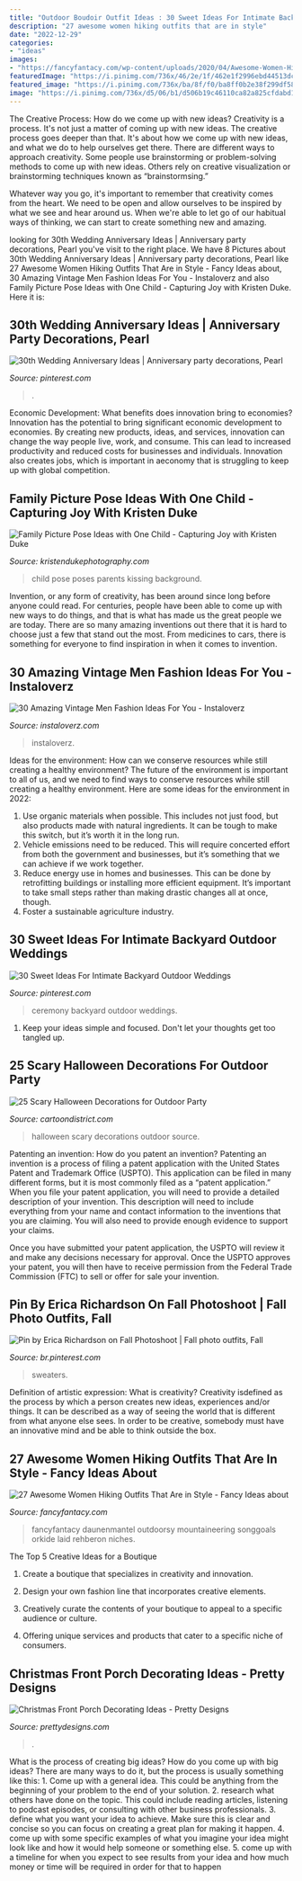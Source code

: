 ```yaml
---
title: "Outdoor Boudoir Outfit Ideas : 30 Sweet Ideas For Intimate Backyard Outdoor Weddings"
description: "27 awesome women hiking outfits that are in style"
date: "2022-12-29"
categories:
- "ideas"
images:
- "https://fancyfantacy.com/wp-content/uploads/2020/04/Awesome-Women-Hiking-Outfits-That-Are-in-Style-15.jpg"
featuredImage: "https://i.pinimg.com/736x/46/2e/1f/462e1f2996ebd44513dc269483d3a23a.jpg"
featured_image: "https://i.pinimg.com/736x/ba/8f/f0/ba8ff0b2e38f299df58ddb4a95be4084.jpg"
image: "https://i.pinimg.com/736x/d5/06/b1/d506b19c46110ca82a825cfdabd1364b--backyard-wedding-ceremonies-wedding-ceremony-decorations.jpg"
---
```



The Creative Process: How do we come up with new ideas?
Creativity is a process. It's not just a matter of coming up with new ideas. The creative process goes deeper than that. It's about how we come up with new ideas, and what we do to help ourselves get there.
There are different ways to approach creativity. Some people use brainstorming or problem-solving methods to come up with new ideas. Others rely on creative visualization or brainstorming techniques known as “brainstormsing.”

Whatever way you go, it's important to remember that creativity comes from the heart. We need to be open and allow ourselves to be inspired by what we see and hear around us. When we're able to let go of our habitual ways of thinking, we can start to create something new and amazing.

	

		
looking for 30th Wedding Anniversary Ideas | Anniversary party decorations, Pearl you've visit to the right place. We have 8 Pictures about 30th Wedding Anniversary Ideas | Anniversary party decorations, Pearl like 27 Awesome Women Hiking Outfits That Are in Style - Fancy Ideas about, 30 Amazing Vintage Men Fashion Ideas For You - Instaloverz and also Family Picture Pose Ideas with One Child - Capturing Joy with Kristen Duke. Here it is:
		
    
## 30th Wedding Anniversary Ideas | Anniversary Party Decorations, Pearl

<img loading=lazy src="https://i.pinimg.com/736x/46/2e/1f/462e1f2996ebd44513dc269483d3a23a.jpg" onerror="this.onerror=null;this.src='https://tse2.mm.bing.net/th?id=OIP.vQn2bClzhVtt874yGWiMTgHaLG&amp;pid=15.1';" alt="30th Wedding Anniversary Ideas | Anniversary party decorations, Pearl">

_Source: pinterest.com_

>. 

	

Economic Development: What benefits does innovation bring to economies?
Innovation has the potential to bring significant economic development to economies. By creating new products, ideas, and services, innovation can change the way people live, work, and consume. This can lead to increased productivity and reduced costs for businesses and individuals. Innovation also creates jobs, which is important in aeconomy that is struggling to keep up with global competition.

    
## Family Picture Pose Ideas With One Child - Capturing Joy With Kristen Duke

<img loading=lazy src="https://www.kristendukephotography.com/wp-content/uploads/2015/09/kissing.jpg" onerror="this.onerror=null;this.src='https://tse1.mm.bing.net/th?id=OIP.Z_XS5t18Csp-gwK7MVYp4AHaLG&amp;pid=15.1';" alt="Family Picture Pose Ideas with One Child - Capturing Joy with Kristen Duke">

_Source: kristendukephotography.com_

>child pose poses parents kissing background. 

	

Invention, or any form of creativity, has been around since long before anyone could read. For centuries, people have been able to come up with new ways to do things, and that is what has made us the great people we are today. There are so many amazing inventions out there that it is hard to choose just a few that stand out the most. From medicines to cars, there is something for everyone to find inspiration in when it comes to invention.

    
## 30 Amazing Vintage Men Fashion Ideas For You - Instaloverz

<img loading=lazy src="https://instaloverz.com/wp-content/uploads/2017/04/20.-Vintage-Men-Outfit-Ideas.jpg" onerror="this.onerror=null;this.src='https://tse3.mm.bing.net/th?id=OIP.mbm8lWiiHsFy37YqswQXLgHaLG&amp;pid=15.1';" alt="30 Amazing Vintage Men Fashion Ideas For You - Instaloverz">

_Source: instaloverz.com_

>instaloverz. 

	

Ideas for the environment: How can we conserve resources while still creating a healthy environment?
The future of the environment is important to all of us, and we need to find ways to conserve resources while still creating a healthy environment. Here are some ideas for the environment in 2022: 
1. Use organic materials when possible. This includes not just food, but also products made with natural ingredients. It can be tough to make this switch, but it’s worth it in the long run. 
2. Vehicle emissions need to be reduced. This will require concerted effort from both the government and businesses, but it’s something that we can achieve if we work together. 
3. Reduce energy use in homes and businesses. This can be done by retrofitting buildings or installing more efficient equipment. It’s important to take small steps rather than making drastic changes all at once, though. 
4. Foster a sustainable agriculture industry.

    
## 30 Sweet Ideas For Intimate Backyard Outdoor Weddings

<img loading=lazy src="https://i.pinimg.com/736x/d5/06/b1/d506b19c46110ca82a825cfdabd1364b--backyard-wedding-ceremonies-wedding-ceremony-decorations.jpg" onerror="this.onerror=null;this.src='https://tse2.mm.bing.net/th?id=OIP.kK0JuIjL3IMR5lk4yKhtWwHaLK&amp;pid=15.1';" alt="30 Sweet Ideas For Intimate Backyard Outdoor Weddings">

_Source: pinterest.com_

>ceremony backyard outdoor weddings. 

	

1. Keep your ideas simple and focused. Don't let your thoughts get too tangled up.

    
## 25 Scary Halloween Decorations For Outdoor Party

<img loading=lazy src="http://www.cartoondistrict.com/wp-content/uploads/2017/07/Scary-Halloween-Decorations-for-Outdoor-Party0131.jpg" onerror="this.onerror=null;this.src='https://tse2.mm.bing.net/th?id=OIP.lGMc4ij0ku5FfpEbIKgrRQHaMz&amp;pid=15.1';" alt="25 Scary Halloween Decorations for Outdoor Party">

_Source: cartoondistrict.com_

>halloween scary decorations outdoor source. 

	

Patenting an invention: How do you patent an invention?
Patenting an invention is a process of filing a patent application with the United States Patent and Trademark Office (USPTO). This application can be filed in many different forms, but it is most commonly filed as a “patent application.”
When you file your patent application, you will need to provide a detailed description of your invention. This description will need to include everything from your name and contact information to the inventions that you are claiming. You will also need to provide enough evidence to support your claims.

Once you have submitted your patent application, the USPTO will review it and make any decisions necessary for approval. Once the USPTO approves your patent, you will then have to receive permission from the Federal Trade Commission (FTC) to sell or offer for sale your invention.

    
## Pin By Erica Richardson On Fall Photoshoot | Fall Photo Outfits, Fall

<img loading=lazy src="https://i.pinimg.com/736x/ba/8f/f0/ba8ff0b2e38f299df58ddb4a95be4084.jpg" onerror="this.onerror=null;this.src='https://tse2.mm.bing.net/th?id=OIP.VqTuJGRf6cj8x-jmE3CQYwHaLF&amp;pid=15.1';" alt="Pin by Erica Richardson on Fall Photoshoot | Fall photo outfits, Fall">

_Source: br.pinterest.com_

>sweaters. 

	

Definition of artistic expression: What is creativity?
Creativity isdefined as the process by which a person creates new ideas, experiences and/or things. It can be described as a way of seeing the world that is different from what anyone else sees. In order to be creative, somebody must have an innovative mind and be able to think outside the box.

    
## 27 Awesome Women Hiking Outfits That Are In Style - Fancy Ideas About

<img loading=lazy src="https://fancyfantacy.com/wp-content/uploads/2020/04/Awesome-Women-Hiking-Outfits-That-Are-in-Style-15.jpg" onerror="this.onerror=null;this.src='https://tse4.mm.bing.net/th?id=OIP.8p4SgmnFzHA3ERX_cBBiHAAAAA&amp;pid=15.1';" alt="27 Awesome Women Hiking Outfits That Are in Style - Fancy Ideas about">

_Source: fancyfantacy.com_

>fancyfantacy daunenmantel outdoorsy mountaineering songgoals orkide laid rehberon niches. 

	

The Top 5 Creative Ideas for a Boutique
1. Create a boutique that specializes in creativity and innovation.
2. Design your own fashion line that incorporates creative elements.

3. Creatively curate the contents of your boutique to appeal to a specific audience or culture.

4. Offering unique services and products that cater to a specific niche of consumers.


    
## Christmas Front Porch Decorating Ideas - Pretty Designs

<img loading=lazy src="https://www.prettydesigns.com/wp-content/uploads/2014/11/Large-Wreath-for-Front-Porch.jpg" onerror="this.onerror=null;this.src='https://tse1.mm.bing.net/th?id=OIP.nvvr-AwKjVvvhX-7GSteIwAAAA&amp;pid=15.1';" alt="Christmas Front Porch Decorating Ideas - Pretty Designs">

_Source: prettydesigns.com_

>. 

	

What is the process of creating big ideas?
How do you come up with big ideas? There are many ways to do it, but the process is usually something like this: 1. Come up with a general idea. This could be anything from the beginning of your problem to the end of your solution. 2. research what others have done on the topic. This could include reading articles, listening to podcast episodes, or consulting with other business professionals. 3. define what you want your idea to achieve. Make sure this is clear and concise so you can focus on creating a great plan for making it happen. 4. come up with some specific examples of what you imagine your idea might look like and how it would help someone or something else. 5. come up with a timeline for when you expect to see results from your idea and how much money or time will be required in order for that to happen 
